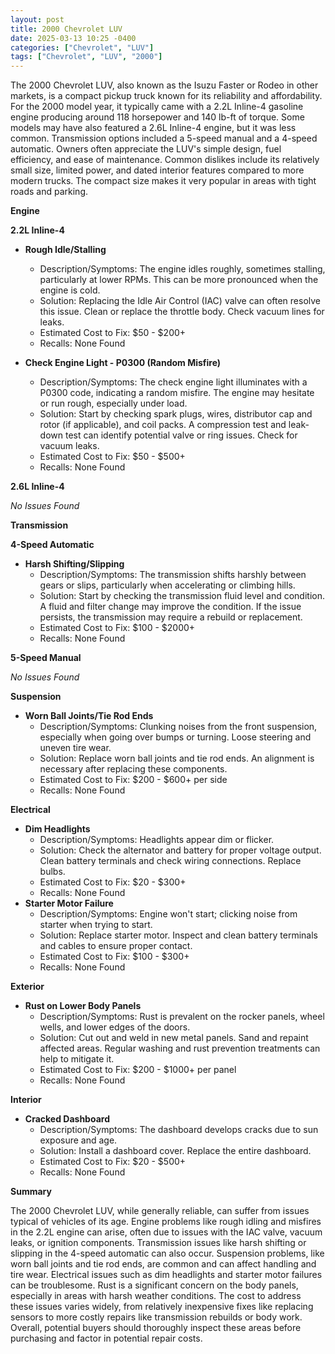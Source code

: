 ```yaml
---
layout: post
title: 2000 Chevrolet LUV
date: 2025-03-13 10:25 -0400
categories: ["Chevrolet", "LUV"]
tags: ["Chevrolet", "LUV", "2000"]
---
```

The 2000 Chevrolet LUV, also known as the Isuzu Faster or Rodeo in other markets, is a compact pickup truck known for its reliability and affordability. For the 2000 model year, it typically came with a 2.2L Inline-4 gasoline engine producing around 118 horsepower and 140 lb-ft of torque. Some models may have also featured a 2.6L Inline-4 engine, but it was less common. Transmission options included a 5-speed manual and a 4-speed automatic. Owners often appreciate the LUV's simple design, fuel efficiency, and ease of maintenance. Common dislikes include its relatively small size, limited power, and dated interior features compared to more modern trucks. The compact size makes it very popular in areas with tight roads and parking.

**Engine**

**2.2L Inline-4**

*   **Rough Idle/Stalling**
    *   Description/Symptoms: The engine idles roughly, sometimes stalling, particularly at lower RPMs. This can be more pronounced when the engine is cold.
    *   Solution: Replacing the Idle Air Control (IAC) valve can often resolve this issue. Clean or replace the throttle body. Check vacuum lines for leaks.
    *   Estimated Cost to Fix: $50 - $200+
    *   Recalls: None Found

*   **Check Engine Light - P0300 (Random Misfire)**
    *   Description/Symptoms: The check engine light illuminates with a P0300 code, indicating a random misfire. The engine may hesitate or run rough, especially under load.
    *   Solution: Start by checking spark plugs, wires, distributor cap and rotor (if applicable), and coil packs. A compression test and leak-down test can identify potential valve or ring issues. Check for vacuum leaks.
    *   Estimated Cost to Fix: $50 - $500+
    *   Recalls: None Found

**2.6L Inline-4**

*No Issues Found*

**Transmission**

**4-Speed Automatic**

*   **Harsh Shifting/Slipping**
    *   Description/Symptoms: The transmission shifts harshly between gears or slips, particularly when accelerating or climbing hills.
    *   Solution: Start by checking the transmission fluid level and condition. A fluid and filter change may improve the condition. If the issue persists, the transmission may require a rebuild or replacement.
    *   Estimated Cost to Fix: $100 - $2000+
    *   Recalls: None Found

**5-Speed Manual**

*No Issues Found*

**Suspension**

*   **Worn Ball Joints/Tie Rod Ends**
    *   Description/Symptoms: Clunking noises from the front suspension, especially when going over bumps or turning. Loose steering and uneven tire wear.
    *   Solution: Replace worn ball joints and tie rod ends. An alignment is necessary after replacing these components.
    *   Estimated Cost to Fix: $200 - $600+ per side
    *   Recalls: None Found

**Electrical**

*   **Dim Headlights**
    *   Description/Symptoms: Headlights appear dim or flicker.
    *   Solution: Check the alternator and battery for proper voltage output. Clean battery terminals and check wiring connections. Replace bulbs.
    *   Estimated Cost to Fix: $20 - $300+
    *   Recalls: None Found
*   **Starter Motor Failure**
    * Description/Symptoms: Engine won't start; clicking noise from starter when trying to start.
    * Solution: Replace starter motor. Inspect and clean battery terminals and cables to ensure proper contact.
    * Estimated Cost to Fix: $100 - $300+
    * Recalls: None Found

**Exterior**

*   **Rust on Lower Body Panels**
    *   Description/Symptoms: Rust is prevalent on the rocker panels, wheel wells, and lower edges of the doors.
    *   Solution: Cut out and weld in new metal panels. Sand and repaint affected areas. Regular washing and rust prevention treatments can help to mitigate it.
    *   Estimated Cost to Fix: $200 - $1000+ per panel
    *   Recalls: None Found

**Interior**

*   **Cracked Dashboard**
    *   Description/Symptoms: The dashboard develops cracks due to sun exposure and age.
    *   Solution: Install a dashboard cover. Replace the entire dashboard.
    *   Estimated Cost to Fix: $20 - $500+
    *   Recalls: None Found

**Summary**

The 2000 Chevrolet LUV, while generally reliable, can suffer from issues typical of vehicles of its age. Engine problems like rough idling and misfires in the 2.2L engine can arise, often due to issues with the IAC valve, vacuum leaks, or ignition components. Transmission issues like harsh shifting or slipping in the 4-speed automatic can also occur. Suspension problems, like worn ball joints and tie rod ends, are common and can affect handling and tire wear. Electrical issues such as dim headlights and starter motor failures can be troublesome. Rust is a significant concern on the body panels, especially in areas with harsh weather conditions. The cost to address these issues varies widely, from relatively inexpensive fixes like replacing sensors to more costly repairs like transmission rebuilds or body work. Overall, potential buyers should thoroughly inspect these areas before purchasing and factor in potential repair costs.

